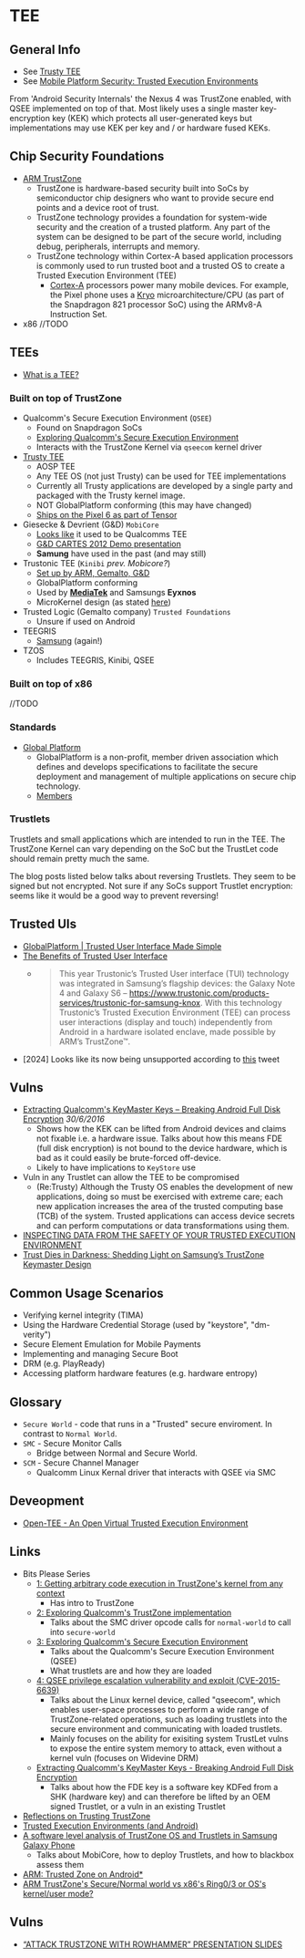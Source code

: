 # TEE

## General Info

- See [Trusty TEE](https://source.android.com/security/trusty/index.html)
- See [Mobile Platform Security: Trusted Execution Environments](http://asokan.org/asokan/Padova2014/tutorial-mobileplatsec.pdf)

From 'Android Security Internals' the Nexus 4 was TrustZone enabled, with QSEE implemented on top of that. Most likely uses a single master key-encryption key (KEK) which protects all user-generated keys but implementations may use KEK per key and / or hardware fused KEKs.

## Chip Security Foundations

- [ARM TrustZone](https://www.arm.com/products/security-on-arm/trustzone)
  - TrustZone is hardware-based security built into SoCs by semiconductor chip designers who want to provide secure end points and a device root of trust. 
  - TrustZone technology provides a foundation for system-wide security and the creation of a trusted platform. Any part of the system can be designed to be part of the secure world, including debug, peripherals, interrupts and memory.
  - TrustZone technology within Cortex-A based application processors is commonly used to run trusted boot and a trusted OS to create a Trusted Execution Environment (TEE)
    - [Cortex-A](https://www.arm.com/products/processors/cortex-a) processors power many mobile devices. For example, the Pixel phone uses a [Kryo](https://en.wikipedia.org/wiki/Kryo_(microarchitecture)) microarchitecture/CPU (as part of the Snapdragon 821 processor SoC) using the ARMv8-A Instruction Set. 
- x86 //TODO
  
## TEEs

- [What is a TEE?](https://www.globalplatform.org/mediaguidetee.asp)

### Built on top of TrustZone
   
- Qualcomm's Secure Execution Environment (`QSEE`)
  - Found on Snapdragon SoCs
  - [Exploring Qualcomm's Secure Execution Environment](http://bits-please.blogspot.co.uk/2016/04/exploring-qualcomms-secure-execution.html)
  - Interacts with the TrustZone Kernel via `qseecom` kernel driver
- [Trusty TEE](https://source.android.com/security/trusty/)
  - AOSP TEE
  - Any TEE OS (not just Trusty) can be used for TEE implementations
  - Currently all Trusty applications are developed by a single party and packaged with the Trusty kernel image.
  - NOT GlobalPlatform conforming (this may have changed)
  - [Ships on the Pixel 6 as part of Tensor](https://blog.google/products/pixel/introducing-google-tensor/)
- Giesecke & Devrient (G&D) `MobiCore`
  - [Looks like](http://www.smartinsights.net/Secure-Transactions-News/ARM-Gemalto-and-G-D-launch-Trustonic-for-TEE) it used to be Qualcomms TEE
  - [G&D CARTES 2012 Demo presentation](https://www.gi-de.com/gd_media/media/documents/complementary_material/events_1/04_STE_CARTES__Demo_Presentation.pdf)
  - **Samung** have used in the past (and may still)
- Trustonic TEE (`Kinibi` _prev. Mobicore?_)
  - [Set up by ARM, Gemalto, G&D](http://www.smartinsights.net/Secure-Transactions-News/ARM-Gemalto-and-G-D-launch-Trustonic-for-TEE)
  - GlobalPlatform conforming
  - Used by [**MediaTek**](https://www.trustonic.com/news/company/mediatek-licences-trustonic-trusted-execution-environment/) and Samsungs **Eyxnos**
  - MicroKernel design (as stated [here](https://www.trustonic.com/news/technology/what-is-a-trusted-execution-environment-tee/))
- Trusted Logic (Gemalto company) `Trusted Foundations`
  - Unsure if used on Android
- TEEGRIS
  - [Samsung](https://developer.samsung.com/teegris/overview.html) (again!)    
- TZOS
  - Includes TEEGRIS, Kinibi, QSEE    


### Built on top of x86

//TODO

### Standards

- [Global Platform](https://www.globalplatform.org/)
  - GlobalPlatform is a non-profit, member driven association which defines and develops specifications to facilitate the secure deployment and management of multiple applications on secure chip technology. 
  - [Members](https://www.globalplatform.org/membershipcurrentfull.asp)

### Trustlets

Trustlets and small applications which are intended to run in the TEE. The TrustZone Kernel  can vary depending on the SoC but the TrustLet code should remain pretty much the same. 

The blog posts listed below talks about reversing Trustlets. They seem to be signed but not encrypted. Not sure if any SoCs support Trustlet encryption: seems like it would be a good way to prevent reversing!

## Trusted UIs

- [GlobalPlatform | Trusted User Interface Made Simple](https://www.globalplatform.org/mediaguidetrustedui.asp)
- [The Benefits of Trusted User Interface](https://www.trustonic.com/news/blog/benefits-trusted-user-interface/)
  - > This year Trustonic’s Trusted User interface (TUI) technology was integrated in Samsung’s flagship devices: the Galaxy Note 4 and Galaxy S6 – https://www.trustonic.com/products-services/trustonic-for-samsung-knox.  With this technology Trustonic’s Trusted Execution Environment (TEE) can process user interactions (display and touch) independently from Android in a hardware isolated enclave, made possible by ARM’s TrustZone™.
- [2024] Looks like its now being unsupported according to [this](https://x.com/MishaalRahman/status/1742616960897102257) tweet 

## Vulns

- [Extracting Qualcomm's KeyMaster Keys – Breaking Android Full Disk Encryption](https://news.ycombinator.com/item?id=12007923) _30/6/2016_
  - Shows how the KEK can be lifted from Android devices and claims not fixable i.e. a hardware issue. Talks about how this means FDE (full disk encryption) is not bound to the device hardware, which is bad as it could easily be brute-forced off-device. 
  - Likely to have implications to `KeyStore` use
- Vuln in any Trustlet can allow the TEE to be compromised
  - (Re:Trusty) Although the Trusty OS enables the development of new applications, doing so must be exercised with extreme care; each new application increases the area of the trusted computing base (TCB) of the system. Trusted applications can access device secrets and can perform computations or data transformations using them.
- [INSPECTING DATA FROM THE SAFETY OF YOUR TRUSTED EXECUTION ENVIRONMENT](https://www.blackhat.com/docs/ldn-15/materials/london-15-Williams-Inspecting-Data-From-The-Safety-Of-Your-Trusted-Execution-Environment.pdf)
- [Trust Dies in Darkness: Shedding Light on Samsung’s TrustZone Keymaster Design](https://www.usenix.org/system/files/sec22fall_shakevsky.pdf)
  
## Common Usage Scenarios

- Verifying kernel integrity (TIMA)
- Using the Hardware Credential Storage (used by "keystore", "dm-verity")
- Secure Element Emulation for Mobile Payments
- Implementing and managing Secure Boot
- DRM (e.g. PlayReady)
- Accessing platform hardware features (e.g. hardware entropy)

## Glossary 

- `Secure World` - code that runs in a "Trusted" secure enviroment. In contrast to `Normal World`.
- `SMC` - Secure Monitor Calls
  - Bridge between Normal and Secure World.
- `SCM` - Secure Channel Manager
  - Qualcomm Linux Kernal driver that interacts with QSEE via SMC

## Deveopment 

- [Open-TEE - An Open Virtual Trusted Execution
Environment](https://arxiv.org/pdf/1506.07367.pdf)

## Links

- Bits Please Series
  - [1: Getting arbitrary code execution in TrustZone's kernel from any context](http://bits-please.blogspot.co.uk/2015/03/getting-arbitrary-code-execution-in.html)
    - Has intro to TrustZone
  - [2: Exploring Qualcomm's TrustZone implementation](http://bits-please.blogspot.co.uk/2015/08/exploring-qualcomms-trustzone.html)
    - Talks about the SMC driver opcode calls for `normal-world` to call into `secure-world`
  - [3: Exploring Qualcomm's Secure Execution Environment](http://bits-please.blogspot.co.uk/2016/04/exploring-qualcomms-secure-execution.html)
    - Talks about the Qualcomm's Secure Execution Environment (QSEE)
    - What trustlets are and how they are loaded
  - [4: QSEE privilege escalation vulnerability and exploit (CVE-2015-6639)](http://bits-please.blogspot.co.uk/2016/05/qsee-privilege-escalation-vulnerability.html)
    - Talks about the Linux kernel device, called "qseecom", which enables user-space processes to perform a wide range of TrustZone-related operations, such as loading trustlets into the secure environment and communicating with loaded trustlets.
    - Mainly focuses on the ability for exisiting system TrustLet vulns to expose the entire system memory to attack, even without a kernel vuln (focuses on Widevine DRM)
  - [Extracting Qualcomm's KeyMaster Keys - Breaking Android Full Disk Encryption](http://bits-please.blogspot.co.uk/2016/06/extracting-qualcomms-keymaster-keys.html)
    - Talks about how the FDE key is a software key KDFed from a SHK (hardware key) and can therefore be lifted by an OEM signed Trustlet, or a vuln in an existing Trustlet
- [Reflections on Trusting TrustZone](https://www.blackhat.com/docs/us-14/materials/us-14-Rosenberg-Reflections-on-Trusting-TrustZone.pdf)
- [Trusted Execution Environments (and Android)](https://usmile.at/sites/default/files/androidsecuritysymposium/presentations2015/Ekberg_AndroidAndTrustedExecutionEnvironments.pdf)
- [A software level analysis of TrustZone OS and Trustlets in Samsung Galaxy Phone](https://sensepost.com/blog/2013/a-software-level-analysis-of-trustzone-os-and-trustlets-in-samsung-galaxy-phone/)
  - Talks about MobiCore, how to deploy Trustlets, and how to blackbox assess them
- [ARM: Trusted Zone on Android\*](https://www.slideshare.net/lekaha/arm-trusted-zone-on-android)  
- [ARM TrustZone's Secure/Normal world vs x86's Ring0/3 or OS's kernel/user mode?](https://community.arm.com/developer/ip-products/processors/trustzone-for-armv8-m/f/trustzone-armv8-m-forum/4536/arm-trustzone-s-secure-normal-world-vs-x86-s-ring0-3-or-os-s-kernel-user-mode)

## Vulns

- [“ATTACK TRUSTZONE WITH ROWHAMMER” PRESENTATION SLIDES](http://www.eshard.com/2017/04/20/download-attack-trustzone-with-rowhammer-presentation-slides/)
